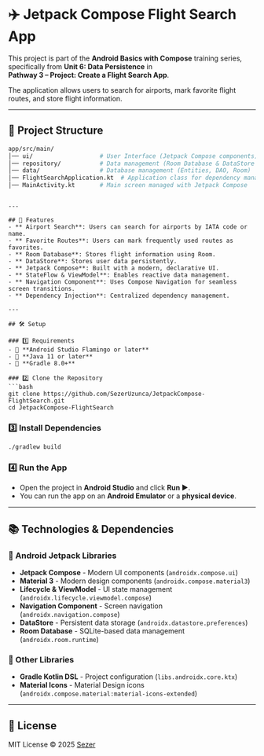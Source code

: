 # ✈️ Jetpack Compose Flight Search App

This project is part of the **Android Basics with Compose** training series,  
specifically from **Unit 6: Data Persistence** in  
**Pathway 3 – Project: Create a Flight Search App**.  

The application allows users to search for airports, mark favorite flight routes, and store flight information.

---

## 📂 Project Structure

```bash
app/src/main/
│── ui/                   # User Interface (Jetpack Compose components)
│── repository/           # Data management (Room Database & DataStore operations)
│── data/                 # Database management (Entities, DAO, Room)
│── FlightSearchApplication.kt  # Application class for dependency management
│── MainActivity.kt       # Main screen managed with Jetpack Compose
```
```

---

## 🚀 Features
- ** Airport Search**: Users can search for airports by IATA code or name.
- ** Favorite Routes**: Users can mark frequently used routes as favorites.
- ** Room Database**: Stores flight information using Room.
- ** DataStore**: Stores user data persistently.
- ** Jetpack Compose**: Built with a modern, declarative UI.
- ** StateFlow & ViewModel**: Enables reactive data management.
- ** Navigation Component**: Uses Compose Navigation for seamless screen transitions.
- ** Dependency Injection**: Centralized dependency management.

---

## 🛠 Setup

### 1️⃣ Requirements
- 📌 **Android Studio Flamingo or later**
- 📌 **Java 11 or later**
- 📌 **Gradle 8.0+**

### 2️⃣ Clone the Repository
```bash
git clone https://github.com/SezerUzunca/JetpackCompose-FlightSearch.git
cd JetpackCompose-FlightSearch
```

### 3️⃣ Install Dependencies
```bash
./gradlew build
```

### 4️⃣ Run the App
- Open the project in **Android Studio** and click **Run ▶️**.
- You can run the app on an **Android Emulator** or a **physical device**.

---

## 📚 Technologies & Dependencies

### **🔹 Android Jetpack Libraries**
- **Jetpack Compose** - Modern UI components (`androidx.compose.ui`)
- **Material 3** - Modern design components (`androidx.compose.material3`)
- **Lifecycle & ViewModel** - UI state management (`androidx.lifecycle.viewmodel.compose`)
- **Navigation Component** - Screen navigation (`androidx.navigation.compose`)
- **DataStore** - Persistent data storage (`androidx.datastore.preferences`)
- **Room Database** - SQLite-based data management (`androidx.room.runtime`)

### **🔹 Other Libraries**
- **Gradle Kotlin DSL** - Project configuration (`libs.androidx.core.ktx`)
- **Material Icons** - Material Design icons (`androidx.compose.material:material-icons-extended`)

---

## 📜 License
MIT License © 2025 [Sezer](https://github.com/SezerUzunca)

